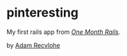 # pinteresting
My first rails app from [*One Month Rails*](http://onemonthrails.com/).

by [Adam Recvlohe](http://www.adamrecvlohe.com/)
